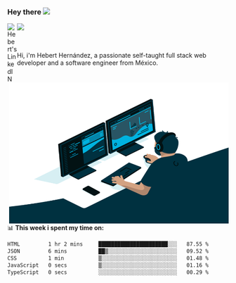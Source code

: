 ### Hey there <img src="https://media.giphy.com/media/hvRJCLFzcasrR4ia7z/giphy.gif" width="25px">
<a href="https://www.linkedin.com/in/evertcode/" target="_blank">
  <img align="left" alt="Hebert's LinkedIN" width="22px" src="https://raw.githubusercontent.com/peterthehan/peterthehan/master/assets/linkedin.svg" />
</a>

![](https://visitor-badge.glitch.me/badge?page_id=evertcode.evertcode)

<br />

Hi, i'm Hebert Hernández, a passionate self-taught full stack web developer and a software engineer from México.

<img align="right" alt="GIF" src="https://github.com/evertcode/evertcode/blob/master/code.gif?raw=true" width="500" height="320" />

📊 **This week i spent my time on:**

<!--START_SECTION:waka-->

```text
HTML         1 hr 2 mins     ██████████████████████░░░   87.55 %
JSON         6 mins          ██▒░░░░░░░░░░░░░░░░░░░░░░   09.52 %
CSS          1 min           ▒░░░░░░░░░░░░░░░░░░░░░░░░   01.48 %
JavaScript   0 secs          ▒░░░░░░░░░░░░░░░░░░░░░░░░   01.16 %
TypeScript   0 secs          ░░░░░░░░░░░░░░░░░░░░░░░░░   00.29 %
```

<!--END_SECTION:waka-->

